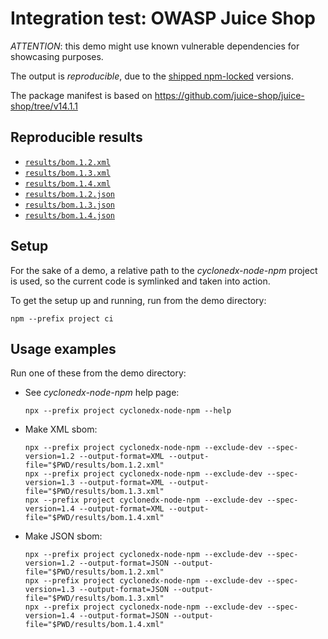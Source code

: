 # Integration test: OWASP Juice Shop

*ATTENTION*: this demo might use known vulnerable dependencies for showcasing purposes.

The output is _reproducible_, due to the [shipped npm-locked](project/package-lock.json) versions.  

The package manifest is based on
https://github.com/juice-shop/juice-shop/tree/v14.1.1

## Reproducible results

* [`results/bom.1.2.xml`](results/bom.1.2.xml)
* [`results/bom.1.3.xml`](results/bom.1.3.xml)
* [`results/bom.1.4.xml`](results/bom.1.4.xml)
* [`results/bom.1.2.json`](results/bom.1.2.json)
* [`results/bom.1.3.json`](results/bom.1.3.json)
* [`results/bom.1.4.json`](results/bom.1.4.json)

## Setup

For the sake of a demo, a relative path to the _cyclonedx-node-npm_ project is used,
so the current code is symlinked and taken into action.

To get the setup up and running, run from the demo directory:

```shell
npm --prefix project ci
```

## Usage examples

Run one of these from the demo directory:

* See _cyclonedx-node-npm_ help page:
  ```shell
  npx --prefix project cyclonedx-node-npm --help
  ```
* Make XML sbom:
  ```shell
  npx --prefix project cyclonedx-node-npm --exclude-dev --spec-version=1.2 --output-format=XML --output-file="$PWD/results/bom.1.2.xml"
  npx --prefix project cyclonedx-node-npm --exclude-dev --spec-version=1.3 --output-format=XML --output-file="$PWD/results/bom.1.3.xml"
  npx --prefix project cyclonedx-node-npm --exclude-dev --spec-version=1.4 --output-format=XML --output-file="$PWD/results/bom.1.4.xml"
  ```
* Make JSON sbom:
  ```shell
  npx --prefix project cyclonedx-node-npm --exclude-dev --spec-version=1.2 --output-format=JSON --output-file="$PWD/results/bom.1.2.xml"
  npx --prefix project cyclonedx-node-npm --exclude-dev --spec-version=1.3 --output-format=JSON --output-file="$PWD/results/bom.1.3.xml"
  npx --prefix project cyclonedx-node-npm --exclude-dev --spec-version=1.4 --output-format=JSON --output-file="$PWD/results/bom.1.4.xml"
  ```
